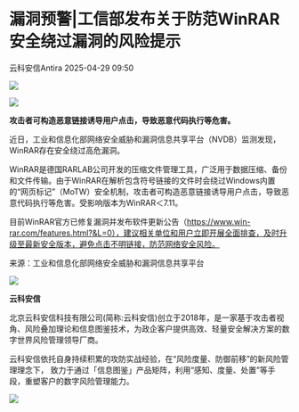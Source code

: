 #  漏洞预警|工信部发布关于防范WinRAR安全绕过漏洞的风险提示   
 云科安信Antira   2025-04-29 09:50  
  
![](https://mmbiz.qpic.cn/mmbiz_gif/VxgxC4IEHWsr8WuxpbTbdScXokzR0nzvywWLwM1MyuM3Fb19LFFYBl0rHcMWq9VJX8JMDEAXMZf6baMprsx4Jg/640?wx_fmt=gif "")  
  
![](https://mmbiz.qpic.cn/mmbiz_png/VxgxC4IEHWsr8WuxpbTbdScXokzR0nzvNVIaxeOHLIQkFYlNI35Pria7DKnNLtC75OybCmic9vdIbDTEe6YQJfPg/640?wx_fmt=png "")  
  
**攻击者可构造恶意链接诱导用户点击，导致恶意代码执行等危害。**  
  
  
近日，工业和信息化部网络安全威胁和漏洞信息共享平台（NVDB）监测发现，WinRAR存在安全绕过高危漏洞。  
  
WinRAR是德国RARLAB公司开发的压缩文件管理工具，广泛用于数据压缩、备份和文件传输。由于WinRAR在解析包含符号链接的文件时会绕过Windows内置的“网页标记”（MoTW）安全机制，攻击者可构造恶意链接诱导用户点击，导致恶意代码执行等危害。受影响版本为WinRAR＜7.11。  
  
目前WinRAR官方已修复漏洞并发布软件更新公告（https://www.win-rar.com/features.html?&L=0），建议相关单位和用户立即开展全面排查，及时升级至最新安全版本，避免点击不明链接，防范网络安全风险。  
  
来源：工业和信息化部网络安全威胁和漏洞信息共享平台  
  
![](https://mmbiz.qpic.cn/mmbiz_jpg/VxgxC4IEHWsr8WuxpbTbdScXokzR0nzvSUEO9Kn1E7vlj1icro3MAhRdBWoCq3SuRTJcoMZU9NRKPnjHdNoJvfA/640?wx_fmt=jpeg "")  
  
**云科安信**  
  
  
北京云科安信科技有限公司(简称:云科安信)创立于2018年，是一家基于攻击者视角、风险叠加理论和信息图鉴技术，为政企客户提供高效、轻量安全解决方案的数字世界风险管理领导厂商。  
  
云科安信依托自身持续积累的攻防实战经验，在“风险度量、防御前移”的新风险管理理念下， 致力于通过「信息图鉴」产品矩阵，利用“感知、度量、处置”等手段，重塑客户的数字风险管理能力。  
  
![](https://mmbiz.qpic.cn/mmbiz_png/VxgxC4IEHWsr8WuxpbTbdScXokzR0nzv0JfWWnCk8pAY9O2OzicmEgGCk8XFyNh8Xxo1S1Tl8DW6he6hyMbUicHw/640?wx_fmt=png "")  
  
  

